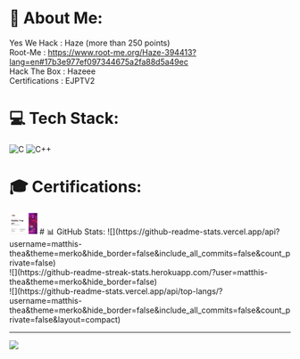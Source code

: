 # 💫 About Me:
Yes We Hack : Haze (more than 250 points)<br>Root-Me : https://www.root-me.org/Haze-394413?lang=en#17b3e977ef097344675a2fa88d5a49ec<br>Hack The Box : Hazeee<br>Certifications : EJPTV2


# 💻 Tech Stack:
![C](https://img.shields.io/badge/c-%2300599C.svg?style=for-the-badge&logo=c&logoColor=white) ![C++](https://img.shields.io/badge/c++-%2300599C.svg?style=for-the-badge&logo=c%2B%2B&logoColor=white)
# 🎓 Certifications:
<img width="50" alt="EJPTV2" src="https://github.com/matthis-thea/matthis-thea/blob/main/Screenshot%20from%202024-02-27%2015-46-42.png">
# 📊 GitHub Stats:
![](https://github-readme-stats.vercel.app/api?username=matthis-thea&theme=merko&hide_border=false&include_all_commits=false&count_private=false)<br/>
![](https://github-readme-streak-stats.herokuapp.com/?user=matthis-thea&theme=merko&hide_border=false)<br/>
![](https://github-readme-stats.vercel.app/api/top-langs/?username=matthis-thea&theme=merko&hide_border=false&include_all_commits=false&count_private=false&layout=compact)

---
[![](https://visitcount.itsvg.in/api?id=matthis-thea&icon=0&color=0)](https://visitcount.itsvg.in)


